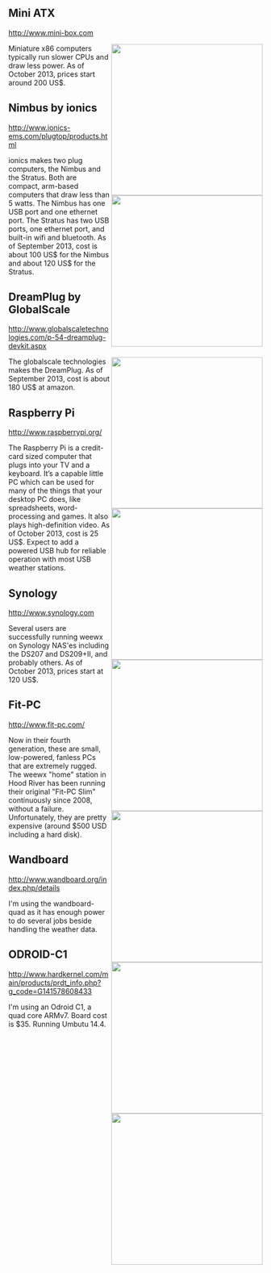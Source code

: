 Mini ATX
---
http://www.mini-box.com

<img src="http://www.mini-box.com/configure-your-own-category.jpg" align="right" width="300"/>

Miniature x86 computers typically run slower CPUs and draw less power.  As of October 2013, prices start around 200 US$.

Nimbus by ionics
---
http://www.ionics-ems.com/plugtop/products.html

<img src="http://www.ionics-ems.com/plugtop/images/bg-nimbus.png" align="right" width="300"/>

ionics makes two plug computers, the Nimbus and the Stratus.  Both are compact, arm-based computers that draw less than 5 watts.  The Nimbus has one USB port and one ethernet port.  The Stratus has two USB ports, one ethernet port, and built-in wifi and bluetooth.  As of September 2013, cost is about 100 US$ for the Nimbus and about 120 US$ for the Stratus.

DreamPlug by GlobalScale
---
http://www.globalscaletechnologies.com/p-54-dreamplug-devkit.aspx

<img src="http://www.globalscaletechnologies.com/images/Product/medium/54.png" align="right" width="300"/>

The globalscale technologies makes the DreamPlug.  As of September 2013, cost is about 180 US$ at amazon.

Raspberry Pi
---
http://www.raspberrypi.org/

<img src="https://www.raspberrypi.org/wp-content/uploads/2015/01/Pi2ModB1GB_-comp-216x150.jpeg" align="right" width="300"/>

The Raspberry Pi is a credit-card sized computer that plugs into your TV and a keyboard. It’s a capable little PC which can be used for many of the things that your desktop PC does, like spreadsheets, word-processing and games. It also plays high-definition video.  As of October 2013, cost is 25 US$. Expect to add a powered USB hub for reliable operation with most USB weather stations.

Synology
---
http://www.synology.com

<img src="https://www.synology.com/img/products/photo/DS414slim/top.png" align="right" width="300"/>

Several users are successfully running weewx on Synology NAS'es including the DS207 and DS209+II, and probably others. As of October 2013, prices start at 120 US$.

Fit-PC
---
http://www.fit-pc.com/

<img src="http://fit-pc.com/web/wp-content/uploads/products.jpg" align="right" width="300"/>

Now in their fourth generation, these are small, low-powered, fanless PCs that are extremely rugged. The weewx "home" station in Hood River has been running their original "Fit-PC Slim" continuously since 2008, without a failure. Unfortunately, they are pretty expensive (around $500 USD including a hard disk).

Wandboard
---
http://www.wandboard.org/index.php/details

<img src="http://www.wandboard.org/images/wandboard-freescale-imx6.png" align="right" width="300"/>

I'm using the wandboard-quad as it has enough power to do several jobs beside handling the weather data.

ODROID-C1
---
http://www.hardkernel.com/main/products/prdt_info.php?g_code=G141578608433

<img src="http://dn.odroid.com/homebackup/201412051744489785.jpg" align="right" width="300"/>

I'm using an Odroid C1, a quad core ARMv7. Board cost is $35. Running Umbutu 14.4. 